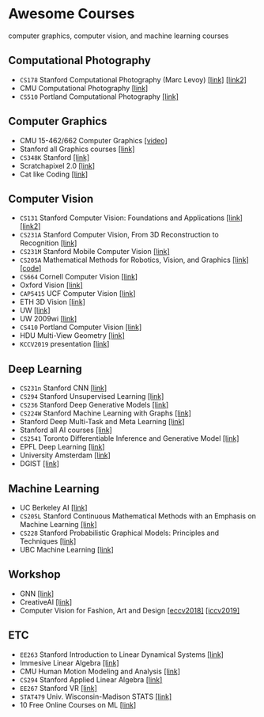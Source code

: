# Awesome Courses
computer graphics, computer vision, and machine learning courses

## Computational Photography
* `CS178` Stanford Computational Photography (Marc Levoy) [[link]](https://sites.google.com/site/marclevoylectures/) [[link2]](http://graphics.stanford.edu/courses/cs178-09/)
* CMU Computational Photography [[link]](http://graphics.cs.cmu.edu/courses/15-463/2007_fall/][[link]][http://graphics.cs.cmu.edu/courses/15-463/2010_spring/)
* `CS510` Portland Computational Photography [[link]](http://web.cecs.pdx.edu/~fliu/courses/cs510/index.htm)

## Computer Graphics
* CMU 15-462/662 Computer Graphics [[video]](https://www.youtube.com/watch?v=W6yEALqsD7k&list=PL9_jI1bdZmz2emSh0UQ5iOdT2xRHFHL7E) 
* Stanford all Graphics courses [[link]](https://graphics.stanford.edu/courses/)
* `CS348K` Stanford [[link]](http://graphics.stanford.edu/courses/cs348v-18-winter/)
* Scratchapixel 2.0 [[link]](https://www.scratchapixel.com/index.php?redirect)
* Cat like Coding [[link]](https://catlikecoding.com)

## Computer Vision
* `CS131` Stanford Computer Vision: Foundations and Applications [[link]](http://vision.stanford.edu/teaching/cs131_fall1718/index.html)[[link2]](http://cs131.stanford.edu)
* `CS231A` Stanford Computer Vision, From 3D Reconstruction to Recognition [[link]](https://web.stanford.edu/class/cs231a)
* `CS231M` Stanford Mobile Computer Vision [[link]](https://web.stanford.edu/class/cs231m/)
* `CS205A` Mathematical Methods for Robotics, Vision, and Graphics [[link]](https://graphics.stanford.edu/courses/cs205a-13-fall/schedule.html)[[code]](https://www.cs.toronto.edu/~duvenaud/courses/csc2541/index.html)
* `CS664` Cornell Computer Vision [[link]](http://www.cs.cornell.edu/courses/cs664/2008sp/)
* Oxford Vision [[link]](http://www.robots.ox.ac.uk/~az/lectures/index.html)
* `CAP5415` UCF Computer Vision [[link]](http://www.cs.ucf.edu/~mtappen/cap5415/)
* ETH 3D Vision [[link]](http://www.cvg.ethz.ch/teaching/3dvision/courseSchedule.php)
* UW [[link]](https://pjreddie.com/courses/computer-vision/)
* UW 2009wi [[link]](https://courses.cs.washington.edu/courses/cse455/09wi/)
* `CS410` Portland Computer Vision [[link]](http://web.cecs.pdx.edu/~fliu/courses/cs410/index.htm)
* HDU Multi-View Geometry [[link]](https://www.youtube.com/playlist?list=PLoJdZ7VvEiRNQwM3pcwHWwLQutIYMs4KK&fbclid=IwAR3sVumTxv2lWyksGql_KU6ZlwdjhpvtvYAetJkJvQ9CNZO96YghRVK6zvw)
* `KCCV2019` presentation [[link]](https://drive.google.com/drive/folders/1_oFtWc3gWO0blv3CuvwkKX3IVyYIZacf?fbclid=IwAR2wNicqj96Ai9r7HK__I205C0Mj-9FZMgjtBFCgVmxO4lbpzyZxjXvuFHo)

## Deep Learning
* `CS231n` Stanford CNN [[link]](http://cs231n.stanford.edu/)
* `CS294` Stanford Unsupervised Learning [[link]](https://sites.google.com/view/berkeley-cs294-158-sp19/home)
* `CS236` Stanford Deep Generative Models [[link]](https://deepgenerativemodels.github.io/)
* `CS224W` Stanford Machine Learning with Graphs [[link]](http://web.stanford.edu/class/cs224w/)
* Stanford Deep Multi-Task and Meta Learning [[link]](https://www.youtube.com/playlist?list=PLoROMvodv4rMC6zfYmnD7UG3LVvwaITY5&fbclid=IwAR1uNWlGfrjN-OCea3UPMeNB7XTTGpCPCJdKJBm1WfvBACZ9VAciXfvdbW4)
* Stanford all AI courses [[link]](http://ai.stanford.edu/courses/)
* `CS2541` Toronto Differentiable Inference and Generative Model  [[link]](https://www.cs.toronto.edu/~duvenaud/courses/csc2541/index.html)
* EPFL Deep Learning [[link]](https://documents.epfl.ch/users/f/fl/fleuret/www/dlc/)
* University Amsterdam [[link]](https://mlvu.github.io)
* DGIST [[link]](https://github.com/InfolabAI/DeepLearning)

## Machine Learning
* UC Berkeley AI [[link]](http://ai.berkeley.edu/home.html)
* `CS205L` Stanford Continuous Mathematical Methods with an Emphasis on Machine Learning [[link]](http://web.stanford.edu/class/cs205l/)
* `CS228` Stanford Probabilistic Graphical Models: Principles and Techniques  [[link]](https://cs228.stanford.edu/)
* UBC Machine Learning [[link]](https://www.youtube.com/playlist?list=PLE6Wd9FR--EdyJ5lbFl8UuGjecvVw66F6)


## Workshop
* GNN [[link]](http://cse.msu.edu/~mayao4/tutorials/aaai2020/?fbclid=IwAR11OVtkSjXKFtA06St2c6wZxQGmXJN2CfYdyoYSuWxmo7SSFfdh5k38dd8)
* CreativeAI [[link]](https://geometry.cs.ucl.ac.uk/creativeai/)
* Computer Vision for Fashion, Art and Design [[eccv2018]](https://sites.google.com/view/eccvfashion) [[iccv2019]](https://sites.google.com/view/cvcreative/)

## ETC
* `EE263` Stanford Introduction to Linear Dynamical Systems [[link]](http://ee263.stanford.edu)
* Immesive Linear Algebra [[link]](http://immersivemath.com/ila/index.html)
* CMU Human Motion Modeling and Analysis [[link]](http://www.cs.cmu.edu/~yaser/Fall2012_15869.html)
* `CS294` Stanford Applied Linear Algebra [[link]](https://sites.google.com/view/berkeley-cs294-158-sp19/home)
* `EE267` Stanford VR [[link]](https://stanford.edu/class/ee267/syllabus.html)
* `STAT479` Univ. Wisconsin-Madison STATS [[link]](https://github.com/rasbt/stat479-machine-learning-fs19?fbclid=IwAR2enpn5S9o2mwqL0_dpgC1cSmRmTaSP-QSGA5kO5AIrWY4kDUkXhH1YPUw)
* 10 Free Online Courses on ML [[link]](https://twitter.com/chipro/status/1157772112876060672?fbclid=IwAR1p_hMoxuPfq_L7z4F5_XDavCo1QDE68Iop8ge8WG2l-YwRoavmoGSmpQ4)





<!---
Deep Learning
http://web.stanford.edu/class/cs230/

[ Natural Language Processing ]
CS 124: From Languages to Information (LINGUIST 180, LINGUIST 280)
http://web.stanford.edu/class/cs124/

CS 224N: Natural Language Processing with Deep Learning (LINGUIST 284)
http://web.stanford.edu/class/cs224n/

CS 224U: Natural Language Understanding (LINGUIST 188, LINGUIST 288)
http://web.stanford.edu/class/cs224u/

CS 276: Information Retrieval and Web Search (LINGUIST 286)
http://web.stanford.edu/class/cs276

[ Computer Vision ]
CS 131: Computer Vision: Foundations and Applications
http://cs131.stanford.edu

CS 205L: Continuous Mathematical Methods with an Emphasis on Machine Learning
http://web.stanford.edu/class/cs205l/

CS 231N: Convolutional Neural Networks for Visual Recognition
http://cs231n.stanford.edu/

CS 348K: Visual Computing Systems
http://graphics.stanford.edu/courses/cs348v-18-winter/

[ Others ]
CS224W: Machine Learning with Graphs(Yong Dam Kim )
http://web.stanford.edu/class/cs224w/
 
CS 273B: Deep Learning in Genomics and Biomedicine (BIODS 237, BIOMEDIN 273B, GENE 236)
https://canvas.stanford.edu/courses/51037

CS 236: Deep Generative Models
https://deepgenerativemodels.github.io/

CS 228: Probabilistic Graphical Models: Principles and Techniques
https://cs228.stanford.edu/

CS 337: Al-Assisted Care (MED 277)
http://cs337.stanford.edu/

CS 229: Machine Learning (STATS 229)
http://cs229.stanford.edu/

CS 229A: Applied Machine Learning
https://cs229a.stanford.edu

CS 234: Reinforcement Learning
http://s234.stanford.edu

CS 221: Artificial Intelligence: Principles and Techniques
https://stanford-cs221.github.io/autumn2019/
-->
